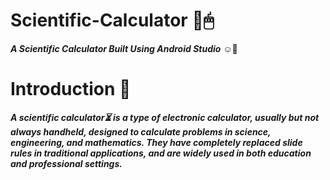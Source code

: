 # Scientific-Calculator 📱🖱
__*A Scientific Calculator Built Using Android Studio*__ ☺🤞

# Introduction 🔗
__*A scientific calculator⏳ is a type of electronic calculator, usually but not always handheld, designed to calculate problems in science, engineering, and mathematics. They have completely replaced slide rules in traditional applications, and are widely used in both education and professional settings.*__


